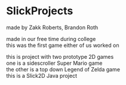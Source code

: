 # SlickProjects
made by Zakk Roberts, Brandon Roth <br />

made in our free time during college <br />
this was the first game either of us worked on <br />

this is project with two prototype 2D games <br />
one is a sidescroller Super Mario game <br />
the other is a top down Legend of Zelda game <br />
this is a Slick2D Java project <br />
